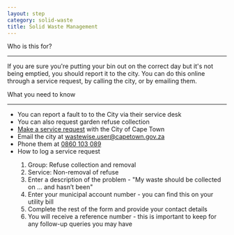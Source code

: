 ```yaml
---
layout: step
category: solid-waste
title: Solid Waste Management
---
```

<div class="intro">
  <div class="header"><i class="fa fa-fw fa-users" aria-hidden="true"></i> Who is this for?</div>
  <hr>
  <p>If you are sure you're putting your bin out on the correct day but it's not being emptied, you should report it to the city. You can do this online through a service request, by calling the city, or by emailing them.</p>
</div>

<div class="summary">
  <div class="header"><i class="fa fa-fw fa-exclamation-circle" aria-hidden="true"></i> What you need to know</div>
  <hr>
  <ul class="fa-ul">
    <li><i class="fa-li fa fa-gavel"></i>You can report a fault to to the City via their service desk</li>
    <li><i class="fa-li fa fa-gavel"></i>You can also request garden refuse collection</li>
    <li><i class="fa-li fa fa-file-text"></i><a href="https://www.capetown.gov.za/servicerequests">Make a service request</a> with the City of Cape Town</li>
    <li><i class="fa-li fa fa-envelope"></i>Email the city at <a href="mailto:wastewise.user@capetown.gov.za">wastewise.user@capetown.gov.za</a></li>
    <li><i class="fa-li fa fa-phone"></i>Phone them at <a href="tel:0860103089">0860 103 089</a></li>
    <li><i class="fa-li fa fa-desktop"></i>How to log a service request</li>
      <ol>
       <li>Group: Refuse collection and removal</li>
       <li>Service: Non-removal of refuse</li>
       <li>Enter a description of the problem - "My waste should be collected on ... and hasn’t been"</li>
       <li>Enter your municipal account number - you can find this on your utility bill</li>
       <li>Complete the rest of the form and provide your contact details</li>
       <li>You will receive a reference number - this is important to keep for any follow-up queries you may have</li>
      </ol>
  </ul>
</div>
